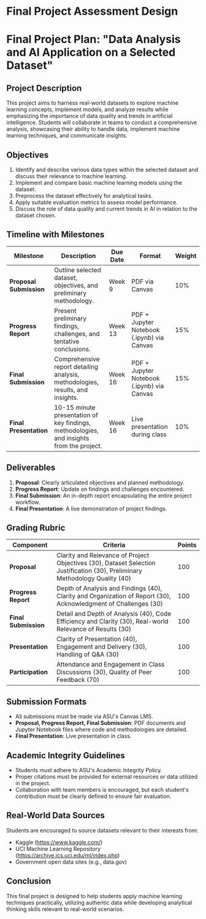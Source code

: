 Final Project Assessment Design
===============================

# Final Project Plan: "Data Analysis and AI Application on a Selected Dataset"

## Project Description
This project aims to harness real-world datasets to explore machine learning concepts, implement models, and analyze results while emphasizing the importance of data quality and trends in artificial intelligence. Students will collaborate in teams to conduct a comprehensive analysis, showcasing their ability to handle data, implement machine learning techniques, and communicate insights.

## Objectives
1. Identify and describe various data types within the selected dataset and discuss their relevance to machine learning.
2. Implement and compare basic machine learning models using the dataset.
3. Preprocess the dataset effectively for analytical tasks.
4. Apply suitable evaluation metrics to assess model performance.
5. Discuss the role of data quality and current trends in AI in relation to the dataset chosen.

## Timeline with Milestones
| Milestone                 | Description                                                                             | Due Date         | Format                                 | Weight |
|--------------------------|-----------------------------------------------------------------------------------------|------------------|----------------------------------------|--------|
| **Proposal Submission**   | Outline selected dataset, objectives, and preliminary methodology.                    | Week 9           | PDF via Canvas                         | 10%    |
| **Progress Report**       | Present preliminary findings, challenges, and tentative conclusions.                   | Week 13          | PDF + Jupyter Notebook (.ipynb) via Canvas | 15%    |
| **Final Submission**      | Comprehensive report detailing analysis, methodologies, results, and insights.         | Week 16          | PDF + Jupyter Notebook (.ipynb) via Canvas | 15%    |
| **Final Presentation**     | 10-15 minute presentation of key findings, methodologies, and insights from the project.| Week 16          | Live presentation during class         | 10%    |

## Deliverables
1. **Proposal**: Clearly articulated objectives and planned methodology.
2. **Progress Report**: Update on findings and challenges encountered.
3. **Final Submission**: An in-depth report encapsulating the entire project workflow.
4. **Final Presentation**: A live demonstration of project findings.

## Grading Rubric
| Component                  | Criteria                                                                                                                                 | Points |
|---------------------------|-----------------------------------------------------------------------------------------------------------------------------------------|--------|
| **Proposal**              | Clarity and Relevance of Project Objectives (30), Dataset Selection Justification (30), Preliminary Methodology Quality (40)           | 100    |
| **Progress Report**       | Depth of Analysis and Findings (40), Clarity and Organization of Report (30), Acknowledgment of Challenges (30)                        | 100    |
| **Final Submission**      | Detail and Depth of Analysis (40), Code Efficiency and Clarity (30), Real-world Relevance of Results (30)                             | 100    |
| **Presentation**          | Clarity of Presentation (40), Engagement and Delivery (30), Handling of Q&A (30)                                                    | 100    |
| **Participation**         | Attendance and Engagement in Class Discussions (30), Quality of Peer Feedback (70)                                                   | 100    |

## Submission Formats
- All submissions must be made via ASU's Canvas LMS.
- **Proposal, Progress Report, Final Submission**: PDF documents and Jupyter Notebook files where code and methodologies are detailed.
- **Final Presentation**: Live presentation in class.

## Academic Integrity Guidelines
- Students must adhere to ASU's Academic Integrity Policy. 
- Proper citations must be provided for external resources or data utilized in the project.
- Collaboration with team members is encouraged, but each student's contribution must be clearly defined to ensure fair evaluation.

## Real-World Data Sources
Students are encouraged to source datasets relevant to their interests from:
- Kaggle (https://www.kaggle.com/)
- UCI Machine Learning Repository (https://archive.ics.uci.edu/ml/index.php)
- Government open data sites (e.g., data.gov)

## Conclusion
This final project is designed to help students apply machine learning techniques practically, utilizing authentic data while developing analytical thinking skills relevant to real-world scenarios.